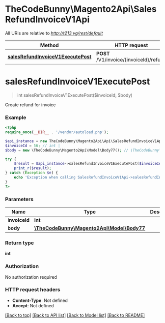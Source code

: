 # TheCodeBunny\Magento2Api\SalesRefundInvoiceV1Api

All URIs are relative to *http://t213.vg/rest/default*

Method | HTTP request | Description
------------- | ------------- | -------------
[**salesRefundInvoiceV1ExecutePost**](SalesRefundInvoiceV1Api.md#salesRefundInvoiceV1ExecutePost) | **POST** /V1/invoice/{invoiceId}/refund | 


# **salesRefundInvoiceV1ExecutePost**
> int salesRefundInvoiceV1ExecutePost($invoiceId, $body)



Create refund for invoice

### Example
```php
<?php
require_once(__DIR__ . '/vendor/autoload.php');

$api_instance = new TheCodeBunny\Magento2Api\Api\SalesRefundInvoiceV1Api();
$invoiceId = 56; // int | 
$body = new \TheCodeBunny\Magento2Api\Model\Body77(); // \TheCodeBunny\Magento2Api\Model\Body77 | 

try {
    $result = $api_instance->salesRefundInvoiceV1ExecutePost($invoiceId, $body);
    print_r($result);
} catch (Exception $e) {
    echo 'Exception when calling SalesRefundInvoiceV1Api->salesRefundInvoiceV1ExecutePost: ', $e->getMessage(), PHP_EOL;
}
?>
```

### Parameters

Name | Type | Description  | Notes
------------- | ------------- | ------------- | -------------
 **invoiceId** | **int**|  |
 **body** | [**\TheCodeBunny\Magento2Api\Model\Body77**](../Model/\TheCodeBunny\Magento2Api\Model\Body77.md)|  | [optional]

### Return type

**int**

### Authorization

No authorization required

### HTTP request headers

 - **Content-Type**: Not defined
 - **Accept**: Not defined

[[Back to top]](#) [[Back to API list]](../../README.md#documentation-for-api-endpoints) [[Back to Model list]](../../README.md#documentation-for-models) [[Back to README]](../../README.md)

